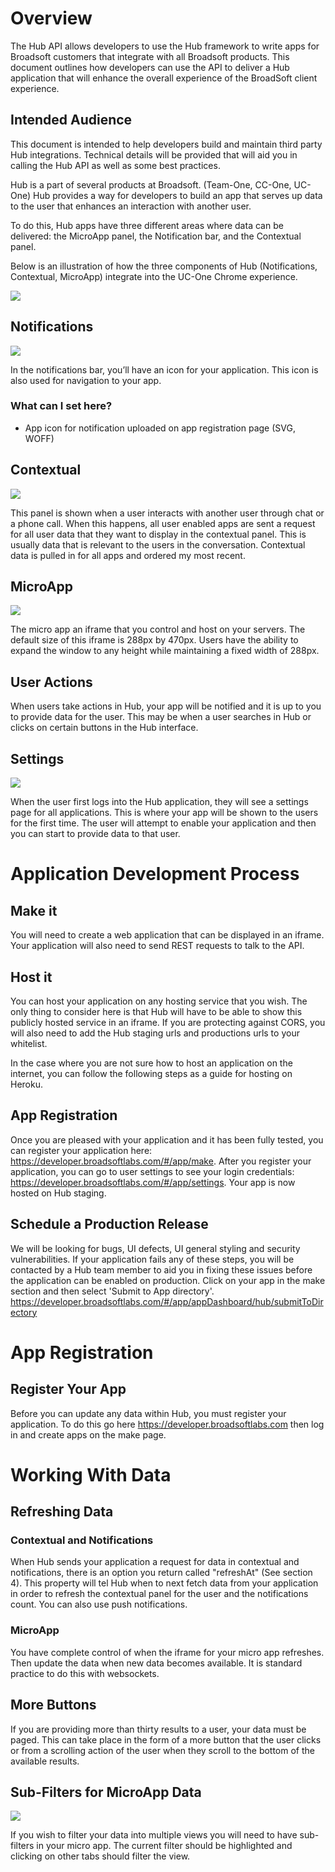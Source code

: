 # Overview

The Hub API allows developers to use the Hub framework to write apps for Broadsoft customers that integrate with all Broadsoft products.  This document outlines how developers can use the API to deliver a Hub application that will enhance the overall experience of the BroadSoft client experience.

## Intended Audience

This document is intended to help developers build and maintain third party Hub integrations. Technical details will be provided that will aid you in calling the Hub API as well as some best practices.

Hub is a part of several products at Broadsoft. (Team-One, CC-One, UC-One) Hub provides a way for developers to build an app that serves up data to the user that enhances an interaction with another user.

To do this, Hub apps have three different areas where data can be delivered: the MicroApp panel, the Notification bar, and the Contextual panel.   

Below is an illustration of how the three components of Hub (Notifications, Contextual, MicroApp) integrate into the UC-One Chrome experience.

![](https://raw.githubusercontent.com/BroadsoftLabs/BroadsoftExternalDocs/master/Hub/images/image1.png)

## Notifications

![](https://raw.githubusercontent.com/BroadsoftLabs/BroadsoftExternalDocs/master/Hub/images/image2.png)

In the notifications bar, you’ll have an icon for your application. This icon is also used for navigation to your app.

### What can I set here?

* App icon for notification uploaded on app registration page (SVG, WOFF)

## Contextual

![](https://raw.githubusercontent.com/BroadsoftLabs/BroadsoftExternalDocs/master/Hub/images/image3.png)

This panel is shown when a user interacts with another user through chat or a phone call. When this happens, all user enabled apps are sent a request for all user data that they want to display in the contextual panel. This is usually data that is relevant to the users in the conversation. Contextual data is pulled in for all apps and ordered my most recent.

## MicroApp

![](https://raw.githubusercontent.com/BroadsoftLabs/BroadsoftExternalDocs/master/Hub/images/image4.png)

The micro app an iframe that you control and host on your servers. The default size of this iframe is 288px by 470px. Users have the ability to expand the window to any height while maintaining a fixed width of 288px.

## User Actions

When users take actions in Hub, your app will be notified and it is up to you to provide data for the user. This may be when a user searches in Hub or clicks on certain buttons in the Hub interface.

## Settings

![](https://raw.githubusercontent.com/BroadsoftLabs/BroadsoftExternalDocs/master/Hub/images/image5.png)

When the user first logs into the Hub application, they will see a settings page for all applications. This is where your app will be shown to the users for the first time. The user will attempt to enable your application and then you can start to provide data to that user.

# Application Development Process

## Make it

You will need to create a web application that can be displayed in an iframe. Your application will also need to send REST requests to talk to the API.

## Host it

You can host your application on any hosting service that you wish. The only thing to consider here is that Hub will have to be able to show this publicly hosted service in an iframe. If you are protecting against CORS, you will also need to add the Hub staging urls and productions urls to your whitelist.

In the case where you are not sure how to host an application on the internet, you can follow the following steps as a guide for hosting on Heroku.

## App Registration

Once you are pleased with your application and it has been fully tested, you can register your application here: https://developer.broadsoftlabs.com/#/app/make. After you register your application, you can go to user settings to see your login credentials: https://developer.broadsoftlabs.com/#/app/settings. Your app is now hosted on Hub staging.

## Schedule a Production Release

We will be looking for bugs, UI defects, UI general styling and security vulnerabilities. If your application fails any of these steps, you will be contacted by a Hub team member to aid you in fixing these issues before the application can be enabled on production. Click on your app in the make section and then select 'Submit to App directory'. https://developer.broadsoftlabs.com/#/app/appDashboard/hub/submitToDirectory

# App Registration

## Register Your App

Before you can update any data within Hub, you must register your application. To do this go here https://developer.broadsoftlabs.com then log in and create apps on the make page.

# Working With Data

## Refreshing Data

### Contextual and Notifications

When Hub sends your application a request for data in contextual and notifications, there is an option you return called "refreshAt" (See section 4). This property will tel Hub when to next fetch data from your application in order to refresh the contextual panel for the user and the notifications count. You can also use push notifications.

### MicroApp

You have complete control of when the iframe for your micro app refreshes. Then update the data when new data becomes available. It is standard practice to do this with websockets.

## More Buttons

If you are providing more than thirty results to a user, your data must be paged. This can take place in the form of a more button that the user clicks or from a scrolling action of the user when they scroll to the bottom of the available results.

## Sub-Filters for MicroApp Data

![](https://raw.githubusercontent.com/BroadsoftLabs/BroadsoftExternalDocs/master/Hub/images/image11.png)

If you wish to filter your data into multiple views you will need to have sub-filters in your micro app. The current filter should be highlighted and clicking on other tabs should filter the view.
